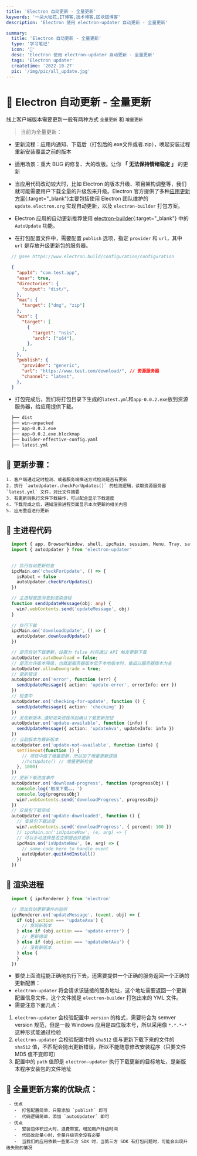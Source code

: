 ```yaml
---
title: 'Electron 自动更新 - 全量更新'
keywords: '一朵大呲花,IT博客,技术博客,区块链博客'
description: 'Electron 使用 electron-updater 自动更新 - 全量更新'

summary:
  title: 'Electron 自动更新 - 全量更新'
  type: '学习笔记'
  icon: '🍑'
  desc: 'Electron 使用 electron-updater 自动更新 - 全量更新'
  tags: 'Electron updater'
  createtime: '2022-10-27'
  pic: '/img/pic/all_update.jpg'
---
```



# 🍊 Electron 自动更新 - 全量更新

线上客户端版本需要更新一般有两种方式 `全量更新` 和 `增量更新`
 > 当前为全量更新：
  - 更新流程：应用内通知、下载后（打包后的.exe文件或者.zip），唤起安装过程重新安装覆盖之前的版本
  - 适用场景：重大 BUG 的修复、大的改版。让你 **「 无法保持情绪稳定 」** 的更新

 - 当应用代码改动较大时，比如 Electron 的版本升级、项目架构调整等，我们就可能需要用户下载全量的升级包来升级。Electron 官方提供了多种[应用更新方案](https://www.electronjs.org/zh/docs/latest/tutorial/updates){:target="_blank"}主要包括使用 Electron 团队维护的 `update.electron.org` 实现自动更新，以及 `electron-builder` 打包方案。
 - Electron 应用的自动更新推荐使用 [electron-builder](https://www.electron.build/){:target="_blank"} 中的 `AutoUpdate` 功能。
 - 在打包配置文件中，需要配置 `publish` 选项，指定 `provider` 和 `url`，其中 `url` 是存放升级更新包的服务器。
  ```ts
    // @see https://www.electron.build/configuration/configuration
  ```
  ```json
    {
      "appId": "com.test.app",
      "asar": true,
      "directories": {
        "output": "dist/",
      },
      "mac": {
        "target": ["dmg", "zip"]
      },
      "win": {
        "target": [
          {
            "target": "nsis",
            "arch": ["x64"],
          },
        ],
      },
      "publish": {
        "provider": "generic",
        "url": "https://www.test.com/download/", // 资源服务器
        "channel": "latest",
      },
    }
  ```
  - 打包完成后，我们将打包目录下生成的`latest.yml`和`app-0.0.2.exe`放到资源服务器，给应用提供下载。
  ```md
    ├── dist
    ├── win-unpacked
    ├── app-0.0.2.exe
    ├── app-0.0.2.exe.blockmap
    ├── builder-effective-config.yaml
    ├── latest.yml
  ```
  ## 🍄 更新步骤：
    1. 客户端通过定时检测、或者服务端推送方式检测是否有更新
    2. 执行 `autoUpdater.checkForUpdates()` 的检测逻辑，读取资源服务器 `latest.yml` 文件，对比文件摘要
    3. 有更新则执行文件下载操作，可以配合显示下载进度
    4. 下载完成之后，通知渲染进程页面显示本次更新的相关内容
    5. 应用重启进行更新
  
  ## 🍓 主进程代码
  ```ts
    import { app, BrowserWindow, shell, ipcMain, session, Menu, Tray, safeStorage } from 'electron'
    import { autoUpdater } from 'electron-updater'

    
    // 执行自动更新检查
    ipcMain.on('checkForUpdate', () => {
      isRobot = false
      autoUpdater.checkForUpdates()
    })

    // 主进程推送消息到渲染进程
    function sendUpdateMessage(obj: any) {
      win?.webContents.send('updateMessage', obj)
    }
    
    // 执行下载
    ipcMain.on('downloadUpdate', () => {
      autoUpdater.downloadUpdate()
    })

    // 是否自动下载更新，设置为 false 时将通过 API 触发更新下载
    autoUpdater.autoDownload = false;
    // 是否允许版本降级，也就是服务器版本低于本地版本时，依旧以服务器版本为主
    autoUpdater.allowDowngrade = true;
    // 更新错误
    autoUpdater.on('error', function (err) {
      sendUpdateMessage({ action: 'update-error', errorInfo: err })
    })
    // 检查中
    autoUpdater.on('checking-for-update', function () {
      sendUpdateMessage({ action: 'checking' })
    })
    // 发现新版本,通知渲染进程吊起确认下载更新按钮
    autoUpdater.on('update-available', function (info) {
      sendUpdateMessage({ action: 'updateAva', updateInfo: info })
    })
    // 当前版本为最新版本
    autoUpdater.on('update-not-available', function (info) {
      setTimeout(function () {
        // 项目中做了增量更新，所以加了增量更新逻辑
        //hotUpdate() // 增量更新检查
      }, 1000)
    })
    // 更新下载进度事件
    autoUpdater.on('download-progress', function (progressObj) {
      console.log('触发下载。。。')
      console.log(progressObj)
      win?.webContents.send('downloadProgress', progressObj)
    })
    // 安装包下载完成
    autoUpdater.on('update-downloaded', function () {
      // 安装包下载进度
      win?.webContents.send('downloadProgress', { percent: 100 })
      // ipcMain.on('isUpdateNow', (e, arg) => {
      // 可以手动选择是否立即退出并更新
      ipcMain.on('isUpdateNow', (e, arg) => {
        // some code here to handle event
        autoUpdater.quitAndInstall()
      })
    })
  ```

  ## 🍊 渲染进程
  ```ts
    import { ipcRenderer } from 'electron'

    // 添加自动更新事件的监听
    ipcRenderer.on('updateMessage', (event, obj) => {
      if (obj.action === 'updateAva') {
        // 发现新版本
      } else if (obj.action === 'update-error') {
        // 更新错误
      } else if (obj.action === 'updateNotAva') {
        // 没有新版本
      } else {
      }
    })
  ```

  - 要使上面流程能正确地执行下去，还需要提供一个正确的服务返回一个正确的更新配置：
  - `electron-updater` 将会请求该链接的服务地址，这个地址需要返回一个更新配置信息文件，这个文件就是 `electron-builder` 打包出来的 YML 文件。
  - 需要注意下面几点：
   1. `electron-updater` 会校验配置中 `version` 的格式，需要符合为 semver version 规范，但是一般 Windows 应用是四位版本号，所以采用像 `*.*.*-*` 这种形式能通过检验
   2. `electron-updater` 会校验配置中的 `sha512` 值与更新下载下来的文件的 `sha512` 值，不匹配会抛出更新错误，所以不能随意修改安装程序（只要文件 MD5 值不变即可）
   3. 配置中的 `path` 值即是 `electron-updater` 执行下载更新的目标地址，是新版本程序安装包的文件地址
  ## 🍅 全量更新方案的优缺点：
     - 优点
       -  打包配置简单，只需添加 `publish` 即可
       -  代码逻辑简单，添加 `autoUpdater` 即可
     - 优点
       -  安装包体积过大时，浪费带宽，增加用户升级时间
       -  代码改动量小时，全量升级完全没有必要
       -  当我们的应用依赖一些第三方 SDK 时，当第三方 SDK 有打包问题时，可能会出现升级失败的情况